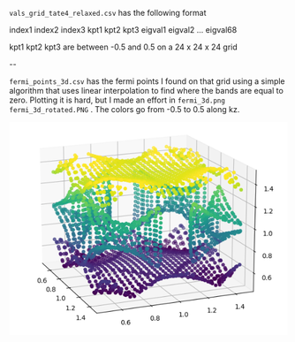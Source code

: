 
`vals_grid_tate4_relaxed.csv` has the following format

index1 index2 index3 kpt1 kpt2 kpt3 eigval1 eigval2 ... eigval68

kpt1 kpt2 kpt3 are between -0.5 and 0.5 on a 24 x 24 x 24 grid

--

`fermi_points_3d.csv` has the fermi points I found on that grid using a simple algorithm that uses linear interpolation to find where the bands are equal to zero. Plotting it is hard, but I made an effort in  `fermi_3d.png`   `fermi_3d_rotated.PNG` . The colors go from -0.5 to 0.5 along kz.

![fermi surface](fermi_3d.png)


